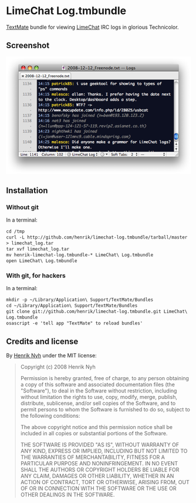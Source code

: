 # LimeChat Log.tmbundle

[TextMate](http://macromates.com/) bundle for viewing [LimeChat](http://limechat.net/mac/) IRC logs in glorious Technicolor.


## Screenshot

![Screenshot](screenshot.png)


## Installation

### Without git

In a terminal:

    cd /tmp
    curl -L http://github.com/henrik/limechat-log.tmbundle/tarball/master > limechat_log.tar
    tar xvf limechat_log.tar
    mv henrik-limechat-log.tmbundle-* LimeChat\ Log.tmbundle
    open LimeChat\ Log.tmbundle

### With git, for hackers

In a terminal:

    mkdir -p ~/Library/Application\ Support/TextMate/Bundles
    cd ~/Library/Application\ Support/TextMate/Bundles
    git clone git://github.com/henrik/limechat-log.tmbundle.git LimeChat\ Log.tmbundle
    osascript -e 'tell app "TextMate" to reload bundles'

## Credits and license

By [Henrik Nyh](http://henrik.nyh.se/) under the MIT license:

>  Copyright (c) 2008 Henrik Nyh
>
>  Permission is hereby granted, free of charge, to any person obtaining a copy
>  of this software and associated documentation files (the "Software"), to deal
>  in the Software without restriction, including without limitation the rights
>  to use, copy, modify, merge, publish, distribute, sublicense, and/or sell
>  copies of the Software, and to permit persons to whom the Software is
>  furnished to do so, subject to the following conditions:
>
>  The above copyright notice and this permission notice shall be included in
>  all copies or substantial portions of the Software.
>
>  THE SOFTWARE IS PROVIDED "AS IS", WITHOUT WARRANTY OF ANY KIND, EXPRESS OR
>  IMPLIED, INCLUDING BUT NOT LIMITED TO THE WARRANTIES OF MERCHANTABILITY,
>  FITNESS FOR A PARTICULAR PURPOSE AND NONINFRINGEMENT. IN NO EVENT SHALL THE
>  AUTHORS OR COPYRIGHT HOLDERS BE LIABLE FOR ANY CLAIM, DAMAGES OR OTHER
>  LIABILITY, WHETHER IN AN ACTION OF CONTRACT, TORT OR OTHERWISE, ARISING FROM,
>  OUT OF OR IN CONNECTION WITH THE SOFTWARE OR THE USE OR OTHER DEALINGS IN
>  THE SOFTWARE.
